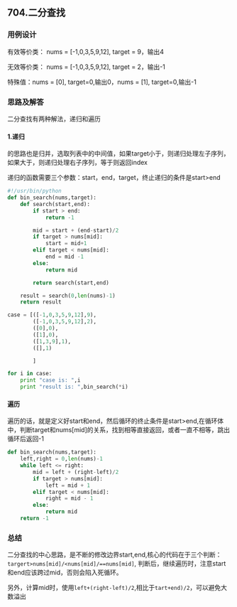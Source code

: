 ## 704.二分查找
### 用例设计
有效等价类： nums = [-1,0,3,5,9,12], target = 9，输出4

无效等价类： nums = [-1,0,3,5,9,12], target = 2，输出-1

特殊值：nums = [0], target=0,输出0，nums = [1], target=0,输出-1

### 思路及解答

二分查找有两种解法，递归和遍历

#### 1.递归

的思路也是归并，选取列表中的中间值，如果target小于，则递归处理左子序列，如果大于，则递归处理右子序列，等于则返回index

递归的函数需要三个参数：start，end，target，终止递归的条件是start>end

```python
#!/usr/bin/python
def bin_search(nums,target):
    def search(start,end):
        if start > end:
            return -1

        mid = start + (end-start)/2
        if target > nums[mid]:
            start = mid+1
        elif target < nums[mid]:
            end = mid -1
        else:
            return mid

        return search(start,end)

    result = search(0,len(nums)-1)
    return result

case = [([-1,0,3,5,9,12],9),
        ([-1,0,3,5,9,12],2),
        ([0],0),
        ([1],0),
        ([1,3,9],1),
        ([],1)

        ]

for i in case:
    print "case is: ",i
    print "result is: ",bin_search(*i)

```

#### 遍历

遍历的话，就是定义好start和end，然后循环的终止条件是start>end,在循环体中，判断target和nums[mid]的关系，找到相等直接返回，或者一直不相等，跳出循环后返回-1

```python
def bin_search(nums,target):
    left,right = 0,len(nums)-1
    while left <= right:
        mid = left + (right-left)/2
        if target > nums[mid]:
            left = mid + 1
        elif target < nums[mid]:
            right = mid - 1
        else:
            return mid
    return -1
```



### 总结

二分查找的中心思路，是不断的修改边界start,end,核心的代码在于三个判断：`targert>nums[mid]/<nums[mid]/==nums[mid]`, 判断后，继续遍历时，注意start和end应该跨过mid，否则会陷入死循环。

另外，计算mid时，使用`left+(right-left)/2`,相比于`tart+end)/2`，可以避免大数溢出

